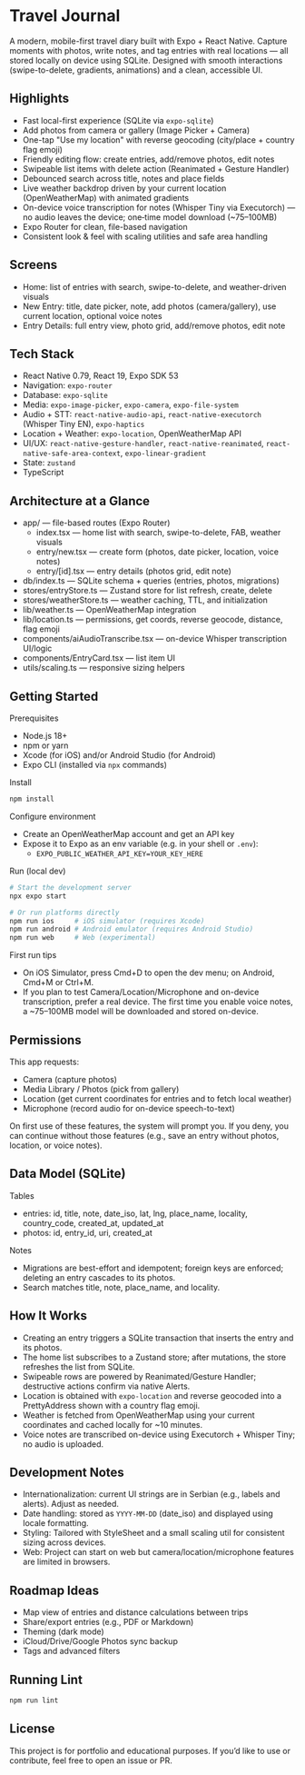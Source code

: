 # Travel Journal

A modern, mobile-first travel diary built with Expo + React Native. Capture moments with photos, write notes, and tag entries with real locations — all stored locally on device using SQLite. Designed with smooth interactions (swipe-to-delete, gradients, animations) and a clean, accessible UI.


## Highlights

- Fast local-first experience (SQLite via `expo-sqlite`)
- Add photos from camera or gallery (Image Picker + Camera)
- One-tap "Use my location" with reverse geocoding (city/place + country flag emoji)
- Friendly editing flow: create entries, add/remove photos, edit notes
- Swipeable list items with delete action (Reanimated + Gesture Handler)
- Debounced search across title, notes and place fields
- Live weather backdrop driven by your current location (OpenWeatherMap) with animated gradients
- On-device voice transcription for notes (Whisper Tiny via Executorch) — no audio leaves the device; one‑time model download (~75–100MB)
- Expo Router for clean, file-based navigation
- Consistent look & feel with scaling utilities and safe area handling


## Screens

- Home: list of entries with search, swipe-to-delete, and weather-driven visuals
- New Entry: title, date picker, note, add photos (camera/gallery), use current location, optional voice notes
- Entry Details: full entry view, photo grid, add/remove photos, edit note


## Tech Stack

- React Native 0.79, React 19, Expo SDK 53
- Navigation: `expo-router`
- Database: `expo-sqlite`
- Media: `expo-image-picker`, `expo-camera`, `expo-file-system`
- Audio + STT: `react-native-audio-api`, `react-native-executorch` (Whisper Tiny EN), `expo-haptics`
- Location + Weather: `expo-location`, OpenWeatherMap API
- UI/UX: `react-native-gesture-handler`, `react-native-reanimated`, `react-native-safe-area-context`, `expo-linear-gradient`
- State: `zustand`
- TypeScript


## Architecture at a Glance

- app/ — file-based routes (Expo Router)
  - index.tsx — home list with search, swipe-to-delete, FAB, weather visuals
  - entry/new.tsx — create form (photos, date picker, location, voice notes)
  - entry/[id].tsx — entry details (photos grid, edit note)
- db/index.ts — SQLite schema + queries (entries, photos, migrations)
- stores/entryStore.ts — Zustand store for list refresh, create, delete
- stores/weatherStore.ts — weather caching, TTL, and initialization
- lib/weather.ts — OpenWeatherMap integration
- lib/location.ts — permissions, get coords, reverse geocode, distance, flag emoji
- components/aiAudioTranscribe.tsx — on-device Whisper transcription UI/logic
- components/EntryCard.tsx — list item UI
- utils/scaling.ts — responsive sizing helpers


## Getting Started

Prerequisites
- Node.js 18+
- npm or yarn
- Xcode (for iOS) and/or Android Studio (for Android)
- Expo CLI (installed via `npx` commands)

Install
```bash
npm install
```

Configure environment
- Create an OpenWeatherMap account and get an API key
- Expose it to Expo as an env variable (e.g. in your shell or `.env`):
  - `EXPO_PUBLIC_WEATHER_API_KEY=YOUR_KEY_HERE`

Run (local dev)
```bash
# Start the development server
npx expo start

# Or run platforms directly
npm run ios     # iOS simulator (requires Xcode)
npm run android # Android emulator (requires Android Studio)
npm run web     # Web (experimental)
```

First run tips
- On iOS Simulator, press Cmd+D to open the dev menu; on Android, Cmd+M or Ctrl+M.
- If you plan to test Camera/Location/Microphone and on-device transcription, prefer a real device. The first time you enable voice notes, a ~75–100MB model will be downloaded and stored on-device.


## Permissions

This app requests:
- Camera (capture photos)
- Media Library / Photos (pick from gallery)
- Location (get current coordinates for entries and to fetch local weather)
- Microphone (record audio for on-device speech-to-text)

On first use of these features, the system will prompt you. If you deny, you can continue without those features (e.g., save an entry without photos, location, or voice notes).


## Data Model (SQLite)

Tables
- entries: id, title, note, date_iso, lat, lng, place_name, locality, country_code, created_at, updated_at
- photos: id, entry_id, uri, created_at

Notes
- Migrations are best-effort and idempotent; foreign keys are enforced; deleting an entry cascades to its photos.
- Search matches title, note, place_name, and locality.


## How It Works

- Creating an entry triggers a SQLite transaction that inserts the entry and its photos.
- The home list subscribes to a Zustand store; after mutations, the store refreshes the list from SQLite.
- Swipeable rows are powered by Reanimated/Gesture Handler; destructive actions confirm via native Alerts.
- Location is obtained with `expo-location` and reverse geocoded into a PrettyAddress shown with a country flag emoji.
- Weather is fetched from OpenWeatherMap using your current coordinates and cached locally for ~10 minutes.
- Voice notes are transcribed on-device using Executorch + Whisper Tiny; no audio is uploaded.


## Development Notes

- Internationalization: current UI strings are in Serbian (e.g., labels and alerts). Adjust as needed.
- Date handling: stored as `YYYY-MM-DD` (date_iso) and displayed using locale formatting.
- Styling: Tailored with StyleSheet and a small scaling util for consistent sizing across devices.
- Web: Project can start on web but camera/location/microphone features are limited in browsers.


## Roadmap Ideas

- Map view of entries and distance calculations between trips
- Share/export entries (e.g., PDF or Markdown)
- Theming (dark mode)
- iCloud/Drive/Google Photos sync backup
- Tags and advanced filters


## Running Lint
```bash
npm run lint
```


## License

This project is for portfolio and educational purposes. If you’d like to use or contribute, feel free to open an issue or PR.
